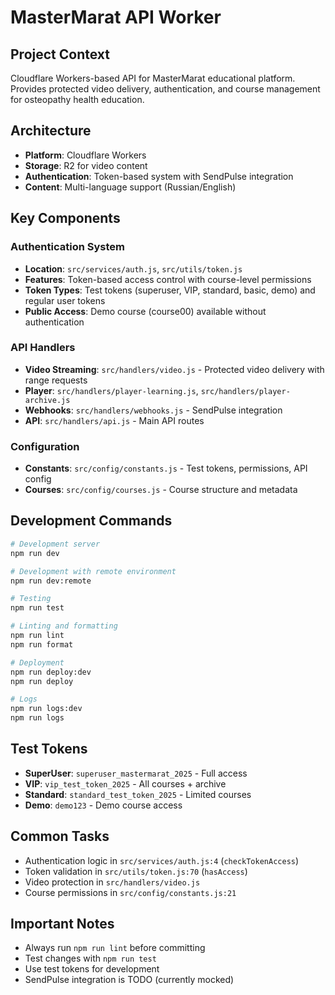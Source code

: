 # MasterMarat API Worker

## Project Context
Cloudflare Workers-based API for MasterMarat educational platform. Provides protected video delivery, authentication, and course management for osteopathy health education.

## Architecture
- **Platform**: Cloudflare Workers
- **Storage**: R2 for video content
- **Authentication**: Token-based system with SendPulse integration
- **Content**: Multi-language support (Russian/English)

## Key Components

### Authentication System
- **Location**: `src/services/auth.js`, `src/utils/token.js`
- **Features**: Token-based access control with course-level permissions
- **Token Types**: Test tokens (superuser, VIP, standard, basic, demo) and regular user tokens
- **Public Access**: Demo course (course00) available without authentication

### API Handlers
- **Video Streaming**: `src/handlers/video.js` - Protected video delivery with range requests
- **Player**: `src/handlers/player-learning.js`, `src/handlers/player-archive.js`
- **Webhooks**: `src/handlers/webhooks.js` - SendPulse integration
- **API**: `src/handlers/api.js` - Main API routes

### Configuration
- **Constants**: `src/config/constants.js` - Test tokens, permissions, API config
- **Courses**: `src/config/courses.js` - Course structure and metadata

## Development Commands
```bash
# Development server
npm run dev

# Development with remote environment
npm run dev:remote

# Testing
npm run test

# Linting and formatting
npm run lint
npm run format

# Deployment
npm run deploy:dev
npm run deploy

# Logs
npm run logs:dev
npm run logs
```

## Test Tokens
- **SuperUser**: `superuser_mastermarat_2025` - Full access
- **VIP**: `vip_test_token_2025` - All courses + archive
- **Standard**: `standard_test_token_2025` - Limited courses
- **Demo**: `demo123` - Demo course access

## Common Tasks
- Authentication logic in `src/services/auth.js:4` (`checkTokenAccess`)
- Token validation in `src/utils/token.js:70` (`hasAccess`)
- Video protection in `src/handlers/video.js`
- Course permissions in `src/config/constants.js:21`

## Important Notes
- Always run `npm run lint` before committing
- Test changes with `npm run test`
- Use test tokens for development
- SendPulse integration is TODO (currently mocked)